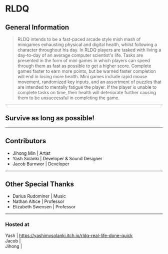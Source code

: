 # RLDQ
## General Information
> RLDQ intends to be a fast-paced arcade style mish mash of minigames exhausting physical and digital health, whilst following a character throughout his day.
In RLDQ players are tasked with living a day-to-day of an average computer scientist's life. Tasks are presented in the form of mini games in which players can speed through them as fast as possible to get a higher score. Complete games faster to earn more points, but be warned faster completion will end in losing more health. Mini games include rapid mouse movement, randomized key inputs, and an assortment of puzzles that are intended to mentally fatigue the player. If the player is unable to complete tasks on time, their health will deteriorate further causing them to be unsuccessful in completing the game. 
---
## Survive as long as possible! 
---

## Contributors
- Jihong Min | Artist
- Yash Solanki | Developer & Sound Designer
- Jacob Burnwor | Developer
---
## Other Special Thanks
- Darius Rudominer | Music
- Nathan Altice | Professor
- Elizabeth Swensen | Professor

---
### Hosted at 
Yash | https://yashimvsolanki.itch.io/rldq-real-life-done-quick    
Jacob |    
Jihong |    
